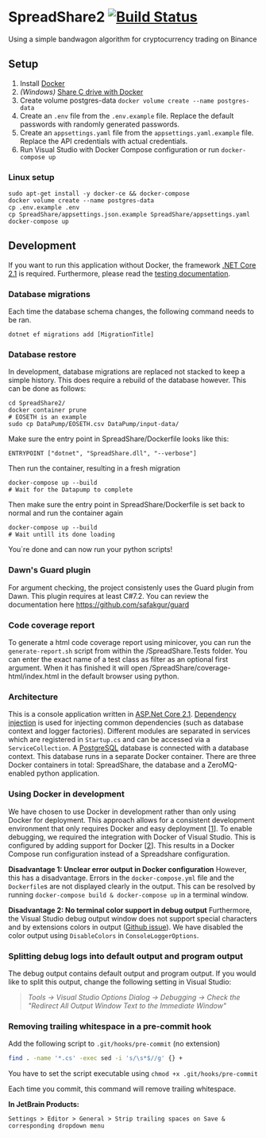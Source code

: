 # SpreadShare2 [![Build Status](https://travis-ci.com/HugoPeters1024/SpreadShare2.svg?token=EzhgBYg4bqpNUB6Jq5aw&branch=master)](https://travis-ci.com/HugoPeters1024/SpreadShare2)
Using a simple bandwagon algorithm for cryptocurrency trading on Binance

## Setup
1. Install [Docker](https://docs.docker.com/install/)
2. _(Windows)_ [Share C drive with Docker](https://medium.com/travis-on-docker/why-and-how-to-use-docker-for-development-a156c1de3b24)
3. Create volume postgres-data 
```docker volume create --name postgres-data```
4. Create an `.env` file from the `.env.example` file. Replace the default passwords with randomly generated passwords.
5. Create an `appsettings.yaml` file from the `appsettings.yaml.example` file. Replace the API credentials with actual credentials.
5. Run Visual Studio with Docker Compose configuration or run
```docker-compose up```

### Linux setup
```
sudo apt-get install -y docker-ce && docker-compose
docker volume create --name postgres-data
cp .env.example .env
cp SpreadShare/appsettings.json.example SpreadShare/appsettings.yaml
docker-compose up
```

## Development
If you want to run this application without Docker, the framework [.NET Core 2.1](https://www.microsoft.com/net/download/dotnet-core/2.1) is required. Furthermore, please read the [testing documentation](TESTING.md).

### Database migrations
Each time the database schema changes, the following command needs to be ran.
```
dotnet ef migrations add [MigrationTitle]
```

### Database restore
In development, database migrations are replaced not stacked to keep a simple history. This does require a rebuild of the database however. This can be done as follows:
```
cd SpreadShare2/
docker container prune
# EOSETH is an example
sudo cp DataPump/EOSETH.csv DataPump/input-data/
```
Make sure the entry point in SpreadShare/Dockerfile looks like this:
```
ENTRYPOINT ["dotnet", "SpreadShare.dll", "--verbose"]
```
Then run the container, resulting in a fresh migration
```
docker-compose up --build
# Wait for the Datapump to complete
```

Then make sure the entry point in SpreadShare/Dockerfile is set back to normal and run the container again
```
docker-compose up --build
# Wait untill its done loading
```

You´re done and can now run your python scripts!

### Dawn's Guard plugin
For argument checking, the project consistenly uses the Guard plugin from Dawn. This plugin requires at least C#7.2. You can review the documentation here https://github.com/safakgur/guard

### Code coverage report
To generate a html code coverage report using minicover, you can run the `generate-report.sh` script from within the /SpreadShare.Tests folder. You can enter the exact name of a test class as filter as an optional first argument. When it has finished it will open /SpreadShare/coverage-html/index.html in the default browser using python.

### Architecture
This is a console application written in [ASP.Net Core 2.1](https://docs.microsoft.com/en-us/aspnet/core/?view=aspnetcore-2.1). [Dependency injection](https://docs.microsoft.com/en-us/aspnet/core/fundamentals/dependency-injection?view=aspnetcore-2.1) is used for injecting common dependencies (such as database context and logger factories). Different modules are separated in services which are registered in `Startup.cs` and can be accessed via a `ServiceCollection`. A [PostgreSQL](https://www.postgresql.org/) database is connected with a database context. This database runs in a separate Docker container. There are three Docker containers in total: SpreadShare, the database and a ZeroMQ-enabled python application.

### Using Docker in development
We have chosen to use Docker in development rather than only using Docker for deployment. This approach allows for a consistent development environment that only requires Docker and easy deployment [[1](https://medium.com/travis-on-docker/why-and-how-to-use-docker-for-development-a156c1de3b24)]. To enable debugging, we required the integration with Docker of Visual Studio. This is configured by adding support for Docker [[2](https://docs.microsoft.com/en-us/aspnet/core/host-and-deploy/docker/visual-studio-tools-for-docker?view=aspnetcore-2.1)]. This results in a Docker Compose run configuration instead of a Spreadshare configuration.

**Disadvantage 1: Unclear error output in Docker configuration**
However, this has a disadvantage. Errors in the `docker-compose.yml` file and the `Dockerfile`s are not displayed clearly in the output. This can be resolved by running `docker-compose build & docker-compose up` in a terminal window. 

**Disadvantage 2: No terminal color support in debug output**
Furthermore, the Visual Studio debug output window does not support special characters and by extensions colors in output ([Github issue](https://github.com/aspnet/Logging/issues/428)). We have disabled the color output using `DisableColors` in `ConsoleLoggerOptions`.

### Splitting debug logs into default output and program output
The debug output contains default output and program output. If you would like to split this output, change the following setting in Visual Studio:
> _Tools -> Visual Studio Options Dialog -> Debugging -> Check the "Redirect All Output Window Text to the Immediate Window"_

### Removing trailing whitespace in a pre-commit hook
Add the following script to `.git/hooks/pre-commit` (no extension)
```bash
find . -name '*.cs' -exec sed -i 's/\s*$//g' {} +
```
You have to set the script executable using `chmod +x .git/hooks/pre-commit`

Each time you commit, this command will remove trailing whitespace.

**In JetBrain Products:** 
```
Settings > Editor > General > Strip trailing spaces on Save & corresponding dropdown menu
```
